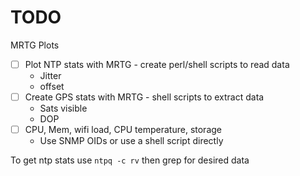 

# TODO

MRTG Plots
* [ ] Plot NTP stats with MRTG - create perl/shell scripts to read data
    * Jitter
    * offset
* [ ] Create GPS stats with MRTG - shell scripts to extract data
    * Sats visible
    * DOP
* [ ] CPU, Mem, wifi load, CPU temperature, storage
    * Use SNMP OIDs or use a shell script directly


To get ntp stats use `ntpq -c rv` then grep for desired data
